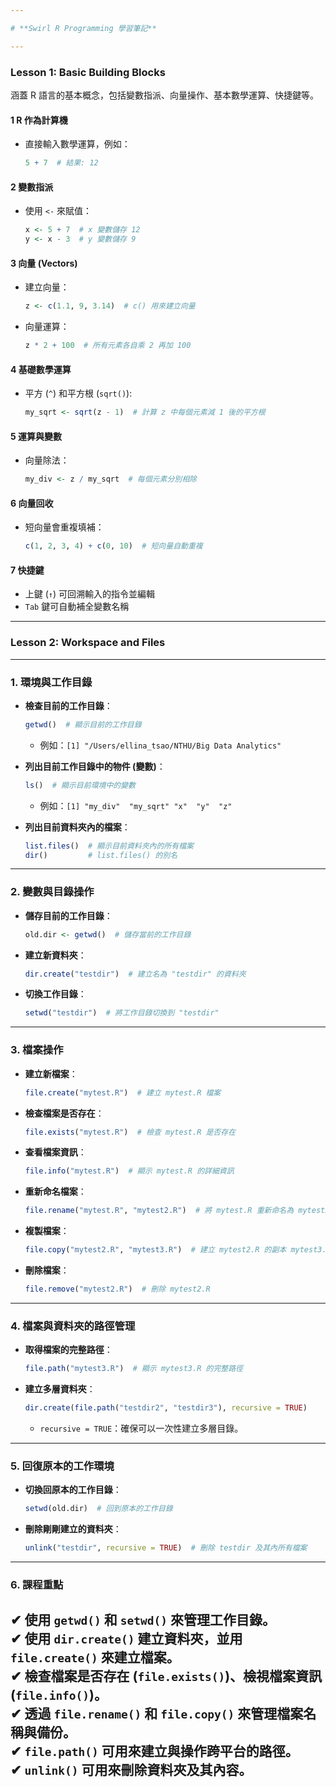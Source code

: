 ```yaml
---

# **Swirl R Programming 學習筆記**

---
```


### **Lesson 1: Basic Building Blocks**

涵蓋 R 語言的基本概念，包括變數指派、向量操作、基本數學運算、快捷鍵等。


#### **1 R 作為計算機**
- 直接輸入數學運算，例如：
  ```r
  5 + 7  # 結果: 12
  ```

#### **2 變數指派**
- 使用 `<-` 來賦值：
  ```r
  x <- 5 + 7  # x 變數儲存 12
  y <- x - 3  # y 變數儲存 9
  ```

#### **3 向量 (Vectors)**
- 建立向量：
  ```r
  z <- c(1.1, 9, 3.14)  # c() 用來建立向量
  ```
- 向量運算：
  ```r
  z * 2 + 100  # 所有元素各自乘 2 再加 100
  ```

#### **4 基礎數學運算**
- 平方 (`^`) 和平方根 (`sqrt()`):
  ```r
  my_sqrt <- sqrt(z - 1)  # 計算 z 中每個元素減 1 後的平方根
  ```

#### **5 運算與變數**
- 向量除法：
  ```r
  my_div <- z / my_sqrt  # 每個元素分別相除
  ```

#### **6 向量回收**
- 短向量會重複填補：
  ```r
  c(1, 2, 3, 4) + c(0, 10)  # 短向量自動重複
  ```

#### **7 快捷鍵**
- 上鍵 (`↑`) 可回溯輸入的指令並編輯
- `Tab` 鍵可自動補全變數名稱
---

### **Lesson 2: Workspace and Files**

---

### **1. 環境與工作目錄**
- **檢查目前的工作目錄**：
  ```r
  getwd()  # 顯示目前的工作目錄
  ```
  - 例如：`[1] "/Users/ellina_tsao/NTHU/Big Data Analytics"`

- **列出目前工作目錄中的物件 (變數)**：
  ```r
  ls()  # 顯示目前環境中的變數
  ```
  - 例如：`[1] "my_div"  "my_sqrt" "x"  "y"  "z"`

- **列出目前資料夾內的檔案**：
  ```r
  list.files()  # 顯示目前資料夾內的所有檔案
  dir()         # list.files() 的別名
  ```

---

### **2. 變數與目錄操作**
- **儲存目前的工作目錄**：
  ```r
  old.dir <- getwd()  # 儲存當前的工作目錄
  ```

- **建立新資料夾**：
  ```r
  dir.create("testdir")  # 建立名為 "testdir" 的資料夾
  ```

- **切換工作目錄**：
  ```r
  setwd("testdir")  # 將工作目錄切換到 "testdir"
  ```

---

### **3. 檔案操作**
- **建立新檔案**：
  ```r
  file.create("mytest.R")  # 建立 mytest.R 檔案
  ```

- **檢查檔案是否存在**：
  ```r
  file.exists("mytest.R")  # 檢查 mytest.R 是否存在
  ```

- **查看檔案資訊**：
  ```r
  file.info("mytest.R")  # 顯示 mytest.R 的詳細資訊
  ```

- **重新命名檔案**：
  ```r
  file.rename("mytest.R", "mytest2.R")  # 將 mytest.R 重新命名為 mytest2.R
  ```

- **複製檔案**：
  ```r
  file.copy("mytest2.R", "mytest3.R")  # 建立 mytest2.R 的副本 mytest3.R
  ```

- **刪除檔案**：
  ```r
  file.remove("mytest2.R")  # 刪除 mytest2.R
  ```

---

### **4. 檔案與資料夾的路徑管理**
- **取得檔案的完整路徑**：
  ```r
  file.path("mytest3.R")  # 顯示 mytest3.R 的完整路徑
  ```

- **建立多層資料夾**：
  ```r
  dir.create(file.path("testdir2", "testdir3"), recursive = TRUE)
  ```
  - `recursive = TRUE`：確保可以一次性建立多層目錄。

---

### **5. 回復原本的工作環境**
- **切換回原本的工作目錄**：
  ```r
  setwd(old.dir)  # 回到原本的工作目錄
  ```

- **刪除剛剛建立的資料夾**：
  ```r
  unlink("testdir", recursive = TRUE)  # 刪除 testdir 及其內所有檔案
  ```

---

### **6. 課程重點**
✔ 使用 `getwd()` 和 `setwd()` 來管理工作目錄。  
✔ 使用 `dir.create()` 建立資料夾，並用 `file.create()` 來建立檔案。  
✔ 檢查檔案是否存在 (`file.exists()`)、檢視檔案資訊 (`file.info()`)。  
✔ 透過 `file.rename()` 和 `file.copy()` 來管理檔案名稱與備份。  
✔ `file.path()` 可用來建立與操作跨平台的路徑。  
✔ `unlink()` 可用來刪除資料夾及其內容。  
---



